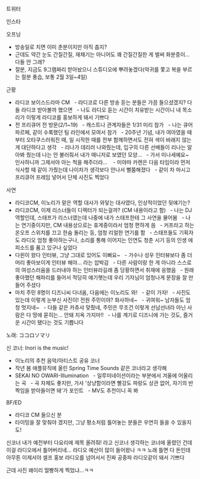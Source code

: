 


트위터



인스타

오프닝
- 방송일로 치면 이미 춘분이지만 아직 춥지?
- 근데도 약간 눈도 간질간질, 재채기는 아니어도 꽤 간질간질한 게 벌써 화분증이... 다들 안 그래?
- 절분, 지금도 9그램짜리 받아놨으니 스튜디오에 뿌려놓겠다(악귀를 쫓고 복을 부르는 절분 풍습, 보통 2월 3일~4일)

근황
- 라디코 보이스드라마 CM
  - 라디코로 다른 방송 듣는 분들은 가끔 들으셨겠지? 다들 라디코 받아볼까 했으면
  - 나도 라디오 듣는 시간이 치유받는 시간이니 내 목소리가 이렇게 라디코를 홍보하게 돼서 기쁘다
- 전 프리큐어 전 방문(2/1~19)
  - 캐스트나 관계자들은 1/31 미리 참가
  - 나는 큐어 파르페, 같이 수록했던 팀 라인에서 모여서 참가
  - 20주년 기념, 내가 여아였을 때부터 오타쿠스러워진 때, 일 시작한 때를 전부 함께하면서도 전혀 색이 바래지 않는 게 대단하다고 생각
  - 리나가 데리러 나와줬는데, 입구의 다른 선배들이 리나는 알아봐 줬는데 나는 안 불러줘서 내가 매니저로 보였던 모양...
  - 가서 미나세예요~ 인사하니까 그제서야 아는 척을 해주더라... 
  - 미야마 카렌은 다음 타임이라 먼저 식사할 때 같이 가줬는데 나이차가 생각보다 안나서 뻘쭘해졌다
  - 같이 차 마시고 프리큐어 프레임 넣어서 단체 사진도 찍었다

사연
- 라디코CM, 이노리가 맡은 역할 대사가 와닿는 대사였다, 인상적이었던 뒷얘기는?
- 라디코CM, 이제 리스너들이 디렉터가 되는걸까? (CM 내용이라고 함)
  - 나는 DJ 역할인데, 스태프가 리스너였는데 나중에 내가 스태프한테 그 사연을 물어봄
  - 나는 연기중이지만, CM 내용상으로는 휴게중이라서 엄청 편하게 씀
  - 커프라고 하는 온오프 스위치를 끄고 한숨 돌리는 등, 엄청 리얼한 연기를 함
  - 스태프들도 기획자도 라디오 엄청 좋아하는구나, 소리를 통해 이어지는 인연도 청춘 시기 등의 인생 에피소드를 품고 있구나 싶었다
- 다윈이 왔다 인터뷰, 그냥 그대로 있어도 이뻐요~
  - 가수나 성우 인터뷰보다 좀 더 머리 좋아보이게 인터뷰 해야... 라는 압박감
  - 다른 사람이랑 한 게 아니라 스스로의 여성스러움을 드러내야 하는 인터뷰라길래 좀 당황하면서 취재에 응했음
  - 원래 좋아했던 해파리를 들어서 적당히 얘기햇는데 우리 기자님이 엄청나게 문장을 잘 만들어 주셨다
- 마치 주민 8명이 디즈니씨 다녀옴, 다음에는 이노리도 와!
  - 같이 가자!
  - 사진도 있는데 이렇게 눈부신 사진이! 전원 주민이야? 화사하네~
  - 귀여워~ 남자들도 엄청 멋지네~
  - 다들 같은 카츄샤 맞췄네, 주민은 무조건 이렇게 선남선녀라 아닌 사람은 다 땅에 묻히는... 안돼 지옥 가지마!!
  - 나를 계기로 디즈니에 가는 것도, 즐거운 시간이 됐다는 것도 기쁩니다

노래: ココロソマリ

신 코너: Inori is the music! 
- 이노리의 추천 음악/아티스트 공유 코너
- 작년 봄 애플뮤직에 올린 Spring Time Sounds 같은 코너라고 생각해
- SEKAI NO OWARI-Illumination
  - 일루미네이션이라는 부분에서 겨울에 어울리는 곡
  - 곡 자체도 좋지만, 가사 '상냥함이라면 빨강도 파랑도 상관 없어, 자기의 반짝임을 받아들이면 돼'가 포인트
  - MV도 추천이니 꼭 봐

BF/ED
- 라디코 CM 들으신 분
- 타이밍을 잘 맞춰야 겠지만, 그냥 평소처럼 틀어놓는 분들은 우연히 들을 수 있을지도!

신코너 내가 예전부터 다요리에 제목 올려줘! 라고 신코너 생각하는 코너에 올렸던 건데
이걸 라디오에서 틀어버리네... 라디오 예산이 많이 들어왔나 ㅋㅋ 노래 틀면 다 돈인데
아무튼 이제서야 셀프 홍보 라디오를 넘어서서 진짜 공중파 라디오같이 돼서 기쁘다

근데 사진 왜이리 띨빵하게 찍었냐...ㅋㅋ

